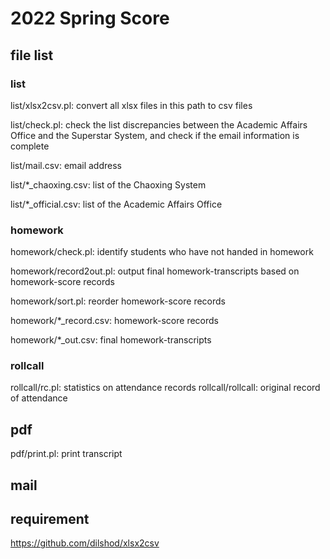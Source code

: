 # 2022 Spring Score

## file list

### list

list/xlsx2csv.pl: convert all xlsx files in this path to csv files

list/check.pl: check the list discrepancies
               between the Academic Affairs Office and the Superstar System,
               and check if the email information is complete

list/mail.csv: email address

list/*_chaoxing.csv: list of the Chaoxing System

list/*_official.csv: list of the Academic Affairs Office

### homework

homework/check.pl: identify students who have not handed in homework

homework/record2out.pl: output final homework-transcripts
                        based on homework-score records

homework/sort.pl: reorder homework-score records

homework/*_record.csv: homework-score records

homework/*_out.csv: final homework-transcripts

### rollcall

rollcall/rc.pl: statistics on attendance records
rollcall/rollcall: original record of attendance

## pdf

pdf/print.pl: print transcript

## mail



## requirement

https://github.com/dilshod/xlsx2csv

